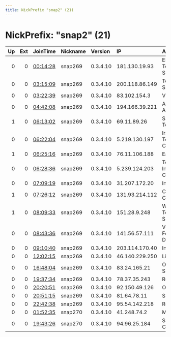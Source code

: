 ```yaml
---
title: NickPrefix "snap2" (21)
---
```


# NickPrefix: "snap2" (21)

|   Up |   Ext | JoinTime                                                                                            | Nickname   | Version   | IP             | AS                                       | CC   |   ORp |   Dirp | OS    | Contact   |   eFamMembers |
|-----:|------:|:----------------------------------------------------------------------------------------------------|:-----------|:----------|:---------------|:-----------------------------------------|:-----|------:|-------:|:------|:----------|--------------:|
|    0 |     0 | [00:14:28](https://metrics.torproject.org/rs.html#details/DFE9D3AFF3DA481FC6D8B53C4CCDA19728A0E857) | snap269    | 0.3.4.10  | 181.130.19.93  | EPM Telecomunicaciones S.A. E.S.P.       | co   | 41913 |      0 | Linux | None      |             1 |
|    0 |     0 | [03:15:09](https://metrics.torproject.org/rs.html#details/9B0D530788585E65E5E395AF3CFAED78DA8D5E8D) | snap269    | 0.3.4.10  | 200.118.86.149 | Telmex Colombia S.A.                     | co   | 38509 |      0 | Linux | None      |             1 |
|    0 |     0 | [03:22:39](https://metrics.torproject.org/rs.html#details/BF265C97552DE93AE5637AFB84419013CCDB447E) | snap269    | 0.3.4.10  | 83.102.154.3   | VimpelCom                                | ru   | 43797 |      0 | Linux | None      |             1 |
|    0 |     0 | [04:42:08](https://metrics.torproject.org/rs.html#details/577D093E3540CFA1919C25992759E151366877EF) | snap269    | 0.3.4.10  | 194.166.39.221 | A1 Telekom Austria AG                    | at   | 41885 |      0 | Linux | None      |             1 |
|    1 |     0 | [06:13:02](https://metrics.torproject.org/rs.html#details/5E47C543F03989BA7EAA2306DFE6D1C55C1EF48A) | snap269    | 0.3.4.10  | 69.11.89.26    | Saskatchewan Telecommunications          | ca   | 35797 |      0 | Linux | None      |             1 |
|    0 |     0 | [06:22:04](https://metrics.torproject.org/rs.html#details/0B45FD81DE6E23F3D14A1E65ABD0CB6B020837F6) | snap269    | 0.3.4.10  | 5.219.130.197  | Iran Telecommunication Company PJS       | ir   | 34015 |      0 | Linux | None      |             1 |
|    1 |     0 | [06:25:16](https://metrics.torproject.org/rs.html#details/DAD25AFD4D8541349894778CB3ADC929745C105F) | snap269    | 0.3.4.10  | 76.11.106.188  | EastLink                                 | ca   | 33595 |      0 | Linux | None      |             1 |
|    0 |     0 | [06:28:36](https://metrics.torproject.org/rs.html#details/CE59430C66B2D1416CB18847FF75907786D74EA6) | snap269    | 0.3.4.10  | 5.239.124.203  | Telecommunication Infrastructure Company | ir   | 41467 |      0 | Linux | None      |             1 |
|    0 |     0 | [07:09:19](https://metrics.torproject.org/rs.html#details/434AC3019A02B47BAA348C7867ACA959C67A1DC6) | snap269    | 0.3.4.10  | 31.207.172.20  | Intersvyaz-2 JSC                         | ru   | 33933 |      0 | Linux | None      |             1 |
|    1 |     0 | [07:26:12](https://metrics.torproject.org/rs.html#details/1AB2C32361367303FBCEFFE129B04A2AFA8E74E7) | snap269    | 0.3.4.10  | 131.93.214.112 | Charter Communications                   | us   | 43331 |      0 | Linux | None      |             1 |
|    1 |     0 | [08:09:33](https://metrics.torproject.org/rs.html#details/2CD7366848F0746BBCC798B1645CC0E1FAB7914B) | snap269    | 0.3.4.10  | 151.28.9.248   | Wind Telecomunicazioni SpA               | it   | 44863 |      0 | Linux | None      |             1 |
|    0 |     0 | [08:43:36](https://metrics.torproject.org/rs.html#details/BE266CEEE3A65EA0866814C7B83CC0A969E4CF4F) | snap269    | 0.3.4.10  | 141.56.57.111  | Verein zur Foerderung eines Deutschen Fo | de   | 44069 |      0 | Linux | None      |             1 |
|    0 |     0 | [09:10:40](https://metrics.torproject.org/rs.html#details/0CA7FF164E465478767485469616FDD0AE528A17) | snap269    | 0.3.4.10  | 203.114.170.40 | InSPire Net Ltd                          | nz   | 46501 |      0 | Linux | None      |             1 |
|    0 |     0 | [12:02:15](https://metrics.torproject.org/rs.html#details/C8967D9D504057151ABF050227AE26030D4AC966) | snap269    | 0.3.4.10  | 46.140.229.250 | Liberty Global B.V.                      | ch   | 38955 |      0 | Linux | None      |             1 |
|    0 |     0 | [16:48:04](https://metrics.torproject.org/rs.html#details/C2192D010C63BCEBB47637B99EBDD7BA3C09C5BA) | snap269    | 0.3.4.10  | 83.24.165.21   | Orange Polska Spolka Akcyjna             | pl   | 41563 |      0 | Linux | None      |             1 |
|    0 |     0 | [19:37:34](https://metrics.torproject.org/rs.html#details/189586539414173973C0B797F3011DB5B7A13BAA) | snap269    | 0.3.4.10  | 78.37.35.243   | Rostelecom                               | ru   | 44421 |      0 | Linux | None      |             1 |
|    0 |     0 | [20:20:51](https://metrics.torproject.org/rs.html#details/656D4634B496CC2B48E7431B2C8D91EC6A5A216B) | snap269    | 0.3.4.10  | 92.150.49.126  | Orange                                   | fr   | 36627 |      0 | Linux | None      |             1 |
|    0 |     0 | [20:51:15](https://metrics.torproject.org/rs.html#details/124A853D6B442A3053D73E5BD2BFBB860B864844) | snap269    | 0.3.4.10  | 81.64.78.11    | SFR SA                                   | fr   | 39475 |      0 | Linux | None      |             1 |
|    0 |     0 | [22:42:38](https://metrics.torproject.org/rs.html#details/24C56F3B3ACC4C92BDFB7F5BEF961C7AF196F61B) | snap269    | 0.3.4.10  | 95.54.142.218  | Rostelecom                               | ru   | 33727 |      0 | Linux | None      |             1 |
|    0 |     0 | [01:52:35](https://metrics.torproject.org/rs.html#details/D85367714CCB15F3AC2F9BE5C97D905CD77695B7) | snap270    | 0.3.4.10  | 41.248.74.2    | MT-MPLS                                  | ma   | 34067 |      0 | Linux | None      |             1 |
|    0 |     0 | [19:43:26](https://metrics.torproject.org/rs.html#details/BF9E5576EDCA0036EB7D8B79BED6D74C830032E7) | snap270    | 0.3.4.10  | 94.96.25.184   | Saudi Telecom Company JSC                | sa   | 34955 |      0 | Linux | None      |             1 |
